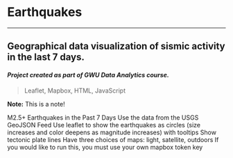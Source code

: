 # Earthquakes
---------
## Geographical data visualization of sismic activity in the last 7 days.
#### *Project created as part of GWU Data Analytics course.*
> Leaflet, Mapbox, HTML, JavaScript

<div class="alert alert-info">

**Note:** This is a note!

</div>

M2.5+ Earthquakes in the Past 7 Days
Use the data from the USGS GeoJSON Feed
Use leaflet to show the earthquakes as circles (size increases and color deepens as magnitude increases) with tooltips
Show tectonic plate lines
Have three choices of maps: light, satellite, outdoors
If you would like to run this, you must use your own mapbox token key
